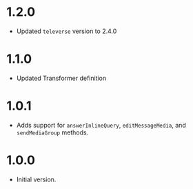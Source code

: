# 1.2.0

- Updated `televerse` version to 2.4.0

# 1.1.0

- Updated Transformer definition

# 1.0.1

- Adds support for `answerInlineQuery`, `editMessageMedia`, and `sendMediaGroup`
  methods.

# 1.0.0

- Initial version.
